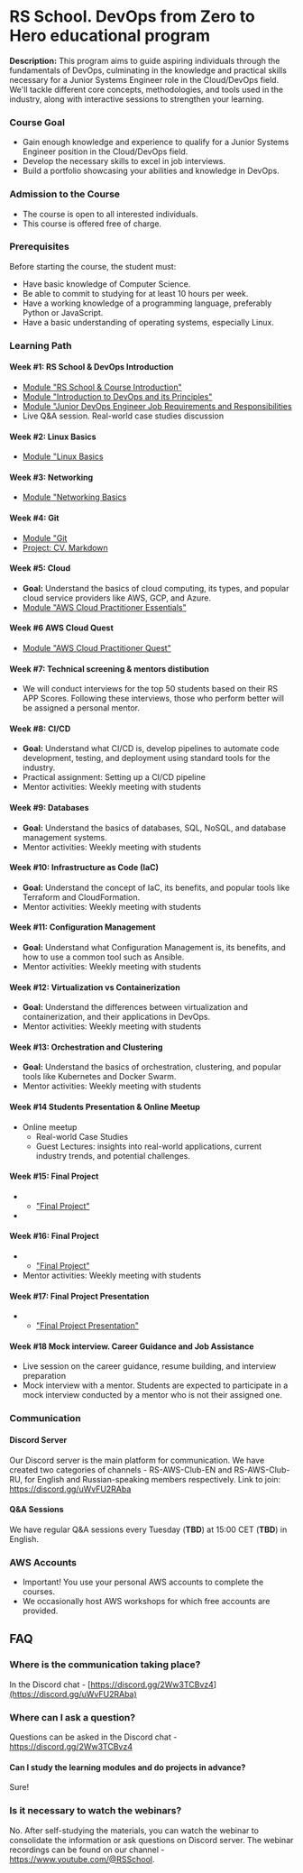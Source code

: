 # RS School. DevOps from Zero to Hero educational program
**Description:** This program aims to guide aspiring individuals through the fundamentals of DevOps, culminating in the knowledge and practical skills necessary for a Junior Systems Engineer role in the Cloud/DevOps field. We'll tackle different core concepts, methodologies, and tools used in the industry, along with interactive sessions to strengthen your learning.

### Course Goal
- Gain enough knowledge and experience to qualify for a Junior Systems Engineer position in the Cloud/DevOps field.
- Develop the necessary skills to excel in job interviews.
- Build a portfolio showcasing your abilities and knowledge in DevOps.

### Admission to the Course
- The course is open to all interested individuals.
- This course is offered free of charge.

### Prerequisites

Before starting the course, the student must:  
- Have basic knowledge of Computer Science.
- Be able to commit to studying for at least 10 hours per week.
- Have a working knowledge of a programming language, preferably Python or JavaScript.
- Have a basic understanding of operating systems, especially Linux.

### Learning Path

#### Week #1: RS School & DevOps Introduction
- [Module "RS School & Course Introduction"](modules/intro/README.md)
- [Module "Introduction to DevOps and its Principles"](modules/devops_intro/README.md)
- [Module "Junior DevOps Engineer Job Requirements and Responsibilities]()
- Live Q&A session. Real-world case studies discussion

#### Week #2: Linux Basics 
- [Module "Linux Basics]()

#### Week #3: Networking
- [Module "Networking Basics]()

#### Week #4: Git 
- [Module "Git](modules/git/README.md)
- [Project: CV. Markdown](modules/git/cv-project.md)

#### Week #5: Cloud
- **Goal:** Understand the basics of cloud computing, its types, and popular cloud service providers like AWS, GCP, and Azure.
- [Module "AWS Cloud Practitioner Essentials"](modules/aws-cloud-practitioner-essentials/README.md)

#### Week #6 AWS Cloud Quest
- [Module "AWS Cloud Practitioner Quest"](modules/aws-cloud-practitioner-essentials/README.md)

#### Week #7: Technical screening & mentors distibution
- We will conduct interviews for the top 50 students based on their RS APP Scores. Following these interviews, those who perform better will be assigned a personal mentor.

#### Week #8: CI/CD
- **Goal:** Understand what CI/CD is, develop pipelines to automate code development, testing, and deployment using standard tools for the industry.
- Practical assignment: Setting up a CI/CD pipeline
- Mentor activities: Weekly meeting with students


#### Week #9: Databases
- **Goal:** Understand the basics of databases, SQL, NoSQL, and database management systems.
- Mentor activities: Weekly meeting with students


#### Week #10: Infrastructure as Code (IaC)
- **Goal:** Understand the concept of IaC, its benefits, and popular tools like Terraform and CloudFormation.
- Mentor activities: Weekly meeting with students

#### Week #11: Configuration Management
- **Goal:** Understand what Configuration Management is, its benefits, and how to use a common tool such as Ansible.
- Mentor activities: Weekly meeting with students


#### Week #12: Virtualization vs Containerization
- **Goal:** Understand the differences between virtualization and containerization, and their applications in DevOps.
- Mentor activities: Weekly meeting with students

#### Week #13: Orchestration and Clustering
- **Goal:** Understand the basics of orchestration, clustering, and popular tools like Kubernetes and Docker Swarm.
- Mentor activities: Weekly meeting with students

#### Week #14 Students Presentation & Online Meetup
- Online meetup
  - Real-world Case Studies
  - Guest Lectures:  insights into real-world applications, current industry trends, and potential challenges.

#### Week #15: Final Project
- - ["Final Project"](modules/final-project/README.md)
- 
#### Week #16: Final Project
- - ["Final Project"](modules/final-project/README.md)
- Mentor activities: Weekly meeting with students

#### Week #17: Final Project Presentation
- - ["Final Project Presentation"](modules/final-project/README.md)

#### Week #18 Mock interview. Career Guidance and Job Assistance
 - Live session on the career guidance, resume building, and interview preparation
 - Mock interview with a mentor. 
Students are expected to participate in a mock interview conducted by a mentor who is not their assigned one.

### Communication

#### Discord Server
Our Discord server is the main platform for communication. We have created two categories of channels - RS-AWS-Club-EN and RS-AWS-Club-RU, for English and Russian-speaking members respectively. 
Link to join: https://discord.gg/uWvFU2RAba

#### Q&A Sessions
We have regular Q&A sessions every Tuesday (**TBD**) at 15:00 CET (**TBD**) in English.

### AWS Accounts 
- Important! You use your personal AWS accounts to complete the courses.
- We occasionally host AWS workshops for which free accounts are provided.

## FAQ
### Where is the communication taking place?
In the Discord chat - [https://discord.gg/2Ww3TCBvz4](https://discord.gg/uWvFU2RAba)

### Where can I ask a question?
Questions can be asked in the Discord chat - https://discord.gg/2Ww3TCBvz4

#### Can I study the learning modules and do projects in advance?
Sure!

### Is it necessary to watch the webinars?
No. After self-studying the materials, you can watch the webinar to consolidate the information or ask questions on Discord server.
The webinar recordings can be found on our channel - https://www.youtube.com/@RSSchool.



